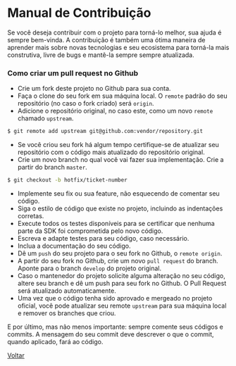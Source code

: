 # Manual de Contribuição

Se você deseja contribuir com o projeto para torná-lo melhor, sua ajuda é sempre bem-vinda.
A contribuição é também uma ótima maneira de aprender mais sobre novas tecnologias e seu ecosistema para torná-la mais construtiva, livre de bugs e mantê-la sempre sempre atualizada.

### Como criar um pull request no Github

* Crie um fork deste projeto no Github para sua conta.
* Faça o clone do seu fork em sua máquina local. O `remote` padrão do seu repositório (no caso o fork criado) será `origin`.
* Adicione o repositório original, no caso este, como um novo `remote` chamado `upstream`.
```bash
$ git remote add upstream git@github.com:vendor/repository.git
```
* Se você criou seu fork há algum tempo certifique-se de atualizar seu repositório com o código mais atualizado do repositório original.
* Crie um novo branch no qual você vai fazer sua implementação. Crie a partir do branch `master`.
```bash
$ git checkout -b hotfix/ticket-number
```
* Implemente seu fix ou sua feature, não esquecendo de comentar seu código.
* Siga o estilo de código que existe no projeto, incluindo as indentações corretas.
* Execute todos os testes disponíveis para se certificar que nenhuma parte da SDK foi comprometida pelo novo código.
* Escreva e adapte testes para seu código, caso necessário.
* Inclua a documentação do seu código.
* Dê um `push` do seu projeto para o seu fork no Github, o `remote origin`.
* A partir do seu fork no Github, crie um novo `pull request` do branch. Aponte para o branch `develop` do projeto original.
* Caso o mantenedor do projeto solicite alguma alteração no seu código, altere seu branch e dê um push para seu fork no Github. O Pull Request será atualizado automaticamente.
* Uma vez que o código tenha sido aprovado e mergeado no projeto oficial, você pode atualizar seu remote `upstream` para sua máquina local e remover os branches que criou.

E por último, mas não menos importante: sempre comente seus códigos e commits. A mensagem do seu commit deve descrever o que o commit, quando aplicado, fará ao código.
 
[Voltar](../README.md)
